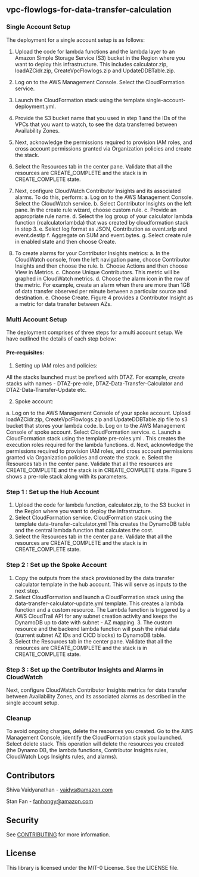 ## vpc-flowlogs-for-data-transfer-calculation

### Single Account Setup
The deployment for a single account setup is as follows:

1. Upload the code for lambda functions and the lambda layer to an Amazon Simple Storage Service (S3) bucket in the Region where you want to deploy this infrastructure. This includes calculator.zip, loadAZCidr.zip, CreateVpcFlowlogs.zip and UpdateDDBTable.zip.
2. Log on to the AWS Management Console. Select the CloudFormation service.
3. Launch the CloudFormation stack using the template single-account-deployment.yml.
4. Provide the S3 bucket name that you used in step 1 and the IDs of the VPCs that you want to watch, to see the data transferred between Availability Zones.
5. Next, acknowledge the permissions required to provision IAM roles, and cross account permissions granted via Organization policies and create the stack.
6. Select the Resources tab in the center pane. Validate that all the resources are CREATE_COMPLETE and the stack is in CREATE_COMPLETE state.
7. Next, configure CloudWatch Contributor Insights and its associated alarms. To do this, perform:
  a. Log on to the AWS Management Console. Select the CloudWatch service.
  b. Select Contributor Insights on the left pane. In the create rule wizard, choose custom rule.
  c. Provide an appropriate rule name.
  d. Select the log group of your calculator lambda function (rcalculatorlambda) that was created by cloudformation stack in step 3.
  e. Select log format as JSON, Contribution as event.srIp and event.destIp
  f. Aggregate on SUM and event.bytes.
  g. Select create rule in enabled state and then choose Create.
 
8. To create alarms for your Contributor Insights metrics:
  a. In the CloudWatch console, from the left navigation pane, choose Contributor Insights and then choose the rule.
  b. Choose Actions and then choose View in Metrics.
  c. Choose Unique Contributors. This metric will be graphed in CloudWatch metrics.
  d. Choose the alarm icon in the row of the metric. For example, create an alarm when there are more than 1GB of data transfer observed per minute between a particular source and destination.
  e. Choose Create. Figure 4 provides a Contributor Insight as a metric for data transfer between AZs.

### Multi Account Setup
The deployment comprises of three steps for a multi account setup. We have outlined the details of each step below:

#### Pre-requisites:

1. Setting up IAM roles and policies:   

All the stacks launched must be prefixed with DTAZ. For example, create stacks with names - DTAZ-pre-role, DTAZ-Data-Transfer-Calculator and DTAZ-Data-Transfer-Update etc.

2. Spoke account:

  a. Log on to the AWS Management Console of your spoke account. Upload loadAZCidr.zip, CreateVpcFlowlogs.zip and UpdateDDBTable.zip file to s3 bucket that stores your lambda code.
  b. Log on to the AWS Management Console of spoke account. Select CloudFormation service.
  c. Launch a CloudFormation stack using the template pre-roles.yml . This creates the execution roles required for the lambda functions.
  d. Next, acknowledge the permissions required to provision IAM roles, and cross account permissions granted via Organization policies and create the stack.
  e. Select the Resources tab in the center pane. Validate that all the resources are CREATE_COMPLETE and the stack is in CREATE_COMPLETE state. Figure 5 shows a pre-role stack along with its parameters.

### Step 1 : Set up the Hub Account

1. Upload the code for lambda function, calculator.zip, to the S3 bucket in the Region where you want to deploy the infrastructure.
2. Select CloudFormation service. CloudFormation stack using the template data-transfer-calculator.yml This creates the DynamoDB table and the central lambda function that calculates the cost.
3. Select the Resources tab in the center pane. Validate that all the resources are CREATE_COMPLETE and the stack is in CREATE_COMPLETE state.

### Step 2 : Set up the Spoke Account

1. Copy the outputs from the stack provisioned by the data transfer calculator template in the hub account. This will serve as inputs to the next step.
2. Select CloudFormation and launch a CloudFormation stack using the data-transfer-calculator-update.yml template. This creates a lambda function and a custom resource. The Lambda function is triggered by a AWS CloudTrail API for any subnet creation activity and keeps the DynamoDB up to date with subnet - AZ mapping. 3. The custom resource and the backend lambda function will push the initial data (current subnet AZ IDs and CICD blocks) to DynamoDB table.
4. Select the Resources tab in the center pane. Validate that all the resources are CREATE_COMPLETE and the stack is in CREATE_COMPLETE state.

### Step 3 : Set up the Contributor Insights and Alarms in CloudWatch

Next, configure CloudWatch Contributor Insights metrics for data transfer between Availability Zones, and its associated alarms as described in the single account setup.

### Cleanup

To avoid ongoing charges, delete the resources you created. Go to the AWS Management Console, identify the CloudFormation stack you launched. Select delete stack. This operation will delete the resources you created (the Dynamo DB, the lambda functions, Contributor Insights rules, CloudWatch Logs Insights rules, and alarms).

## Contributors
Shiva Vaidyanathan - vaidys@amazon.com

Stan Fan - fanhongy@amazon.com

## Security

See [CONTRIBUTING](CONTRIBUTING.md#security-issue-notifications) for more information.

## License

This library is licensed under the MIT-0 License. See the LICENSE file.

